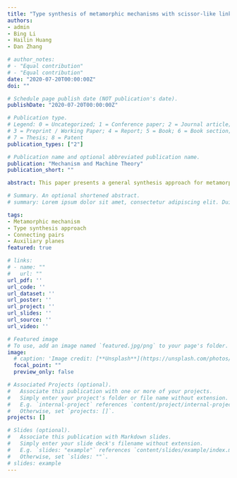 ```yaml
---
title: "Type synthesis of metamorphic mechanisms with scissor-like linkage based on different kinds of connecting pairs"
authors:
- admin
- Bing Li
- Hailin Huang
- Dan Zhang

# author_notes:
# - "Equal contribution"
# - "Equal contribution"
date: "2020-07-20T00:00:00Z"
doi: ""

# Schedule page publish date (NOT publication's date).
publishDate: "2020-07-20T00:00:00Z"

# Publication type.
# Legend: 0 = Uncategorized; 1 = Conference paper; 2 = Journal article;
# 3 = Preprint / Working Paper; 4 = Report; 5 = Book; 6 = Book section;
# 7 = Thesis; 8 = Patent
publication_types: ["2"]

# Publication name and optional abbreviated publication name.
publication: "Mechanism and Machine Theory"
publication_short: ""

abstract: This paper presents a general synthesis approach for metamorphic mechanisms (MMs) with scissor-like linkage by considering various types of Connecting Pairs (CPs). Specific and general CPs are selected to synthesize MMs with scissor-linkage, respectively. Then, this paper further obtains the structural characteristics of the suitable CPs in such MMs. In addition, the case when two auxiliary planes are parallel to each other is also consid- ered in this paper. After type synthesis of MMs with scissor-like linkage, the corresponding models and physical prototypes are provided to show the feasibility of the obtained MMs, which indicates the proposed synthesis method can be used to construct more types of MMs. As a result, this general synthesis approach offers more candidates for designers who fabricate metamorphic mechanisms with deployment and grasping mobility.

# Summary. An optional shortened abstract.
# summary: Lorem ipsum dolor sit amet, consectetur adipiscing elit. Duis posuere tellus ac convallis placerat. Proin tincidunt magna sed ex sollicitudin condimentum.

tags:
- Metamorphic mechanism
- Type synthesis approach
- Connecting pairs
- Auxiliary planes
featured: true

# links:
# - name: ""
#   url: ""
url_pdf: ''
url_code: ''
url_dataset: ''
url_poster: ''
url_project: ''
url_slides: ''
url_source: ''
url_video: ''

# Featured image
# To use, add an image named `featured.jpg/png` to your page's folder. 
image:
  # caption: 'Image credit: [**Unsplash**](https://unsplash.com/photos/jdD8gXaTZsc)'
  focal_point: ""
  preview_only: false

# Associated Projects (optional).
#   Associate this publication with one or more of your projects.
#   Simply enter your project's folder or file name without extension.
#   E.g. `internal-project` references `content/project/internal-project/index.md`.
#   Otherwise, set `projects: []`.
projects: []

# Slides (optional).
#   Associate this publication with Markdown slides.
#   Simply enter your slide deck's filename without extension.
#   E.g. `slides: "example"` references `content/slides/example/index.md`.
#   Otherwise, set `slides: ""`.
# slides: example
---
```



